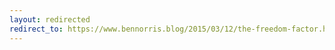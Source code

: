```yaml
---
layout: redirected
redirect_to: https://www.bennorris.blog/2015/03/12/the-freedom-factor.html
---
```

